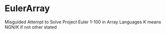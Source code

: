 # EulerArray
Misguided Attempt to Solve Project Euler 1-100 in Array Languages
K means NGN/K if not other stated
